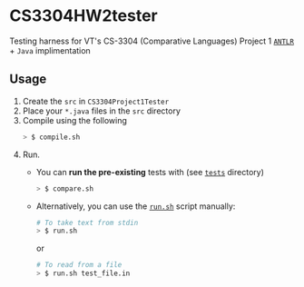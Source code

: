# CS3304HW2tester
Testing harness for VT's CS-3304 (Comparative Languages) Project 1 [`ANTLR`](https://www.antlr.org/) + `Java` implimentation

## Usage
1. Create the `src` in `CS3304Project1Tester`
2. Place your `*.java` files in the `src` directory
3. Compile using the following
    ```bash
    > $ compile.sh
    ```
4. Run.
    -  You can **run the pre-existing** tests with (see [`tests`](https://github.com/andjf/CS3304HW2tester/tree/main/tests) directory)
        ```bash
        > $ compare.sh
        ```
    - Alternatively, you can use the [`run.sh`](https://github.com/andjf/CS3304HW2tester/tree/main/run.sh) script manually:
      ```bash
      # To take text from stdin
      > $ run.sh
      ```
      or
      
      ```bash
      # To read from a file
      > $ run.sh test_file.in
      ```
